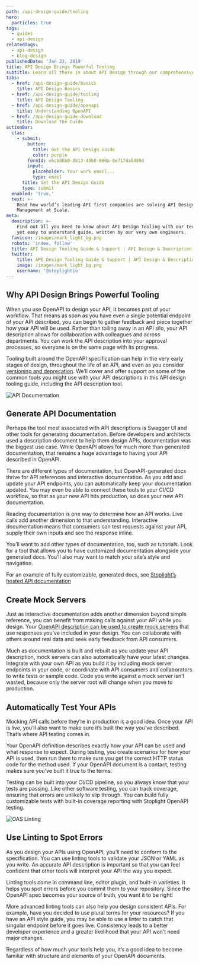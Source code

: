 ```yaml
---
path: /api-design-guide/tooling
hero:
  particles: true
tags:
  - guides
  - api-design
relatedTags:
  - api-design
  - blog-design
publishedDate: 'Jan 23, 2019'
title: API Design Brings Powerful Tooling
subtitle: Learn all there is about API Design through our comprehensive guide
tabs:
  - href: /api-design-guide/basics
    title: API Design Basics
  - href: /api-design-guide/tooling
    title: API Design Tooling
  - href: /api-design-guide/openapi
    title: Understanding OpenAPI
  - href: /api-design-guide-download
    title: Download the Guide
actionBar:
  ctas:
    - submit:
        button:
          title: Get the API Design Guide
          color: purple
        formId: e6cb86b0-8b13-49b8-860a-0e717da5489d
        input:
          placeholder: Your work email...
          type: email
      title: Get the API Design Guide
      type: submit
  enabled: 'true,'
  text: >-
    Read how world’s leading API first companies are solving API Design
    Management at Scale.
meta:
  description: >-
    Find out all you need to know about API Design Tooling with our technical,
    yet easy to understand guide, written by our very own engineers.
  favicon: /images/mark_light_bg.png
  robots: 'index, follow'
  title: API Design Tooling Guide & Support | API Design & Description Tools
  twitter:
    title: API Design Tooling Guide & Support | API Design & Description Tools
    image: /images/mark_light_bg.png
    username: '@stoplightio'
---
```


## Why API Design Brings Powerful Tooling

When you use OpenAPI to design your API, it becomes part of your workflow. That means as soon as you have even a single potential endpoint of your API described, you can begin to gather feedback and piece together how your API will be used. Rather than toiling away in an API silo, your API description allows for collaboration with colleagues and across departments. You can work the API description into your approval processes, so everyone is on the same page with its progress.

Tooling built around the OpenAPI specification can help in the very early stages of design, throughout the life of an API, and even as you consider [versioning and deprecation](https://apisyouwonthate.com/blog/api-versioning-has-no-right-way/). We’ll cover and offer support on some of the common tools you might use with your API descriptions in this API design tooling guide, including the API description tool.

![API Documentation](/images/documentation-design-guide.png)

## Generate API Documentation

Perhaps the tool most associated with API descriptions is Swagger UI and other tools for generating documentation. Before developers and architects used a description document to help them design APIs, documentation was the biggest use case. While OpenAPI allows for much more than generated documentation, that remains a huge advantage to having your API described in OpenAPI.

There are different types of documentation, but OpenAPI-generated docs thrive for API references and interactive documentation. As you add and update your API endpoints, you can automatically keep your documentation updated. You may even be able to connect these tools to your CI/CD workflow, so that as your new API hits production, so does your new API documentation.

Reading documentation is one way to determine how an API works. Live calls add another dimension to that understanding. Interactive documentation means that consumers can test requests against your API, supply their own inputs and see the response inline.

You’ll want to add other types of documentation, too, such as tutorials. Look for a tool that allows you to have customized documentation alongside your generated docs. You’ll also may want to match your site’s style and navigation.

For an example of fully customizable, generated docs, see [Stoplight’s hosted API documentation](/documentation/)

## Create Mock Servers

Just as interactive documentation adds another dimension beyond simple reference, you can benefit from making calls against your API while you design. Your [OpenAPI description can be used to create mock servers](/mocking/) that use responses you’ve included in your design. You can collaborate with others around real data and seek early feedback from API consumers.

Much as documentation is built and rebuilt as you update your API description, mock servers can also automatically have your latest changes. Integrate with your own API as you build it by including mock server endpoints in your code, or coordinate with API consumers and collaborators to write tests or sample code. Code you write against a mock server isn’t wasted, because only the server root will change when you move to production.

## Automatically Test Your APIs

Mocking API calls before they’re in production is a good idea. Once your API is live, you’ll also want to make sure it’s built the way you’ve described. That’s where API testing comes in.

Your OpenAPI definition describes exactly how your API can be used and what response to expect. During testing, you create scenarios for how your API is used, then run them to make sure you get the correct HTTP status code for the method used. If your OpenAPI document is a contact, testing makes sure you’ve built it true to the terms.

Testing can be built into your CI/CD pipeline, so you always know that your tests are passing. Like other software testing, you can track coverage, ensuring that errors are unlikely to slip through. You can build fully customizable tests with built-in coverage reporting with Stoplight OpenAPI testing.

![OAS Linting](/images/linting-design-guide.png 'Linting')

## Use Linting to Spot Errors

As you design your APIs using OpenAPI, you’ll need to conform to the specification. You can use linting tools to validate your JSON or YAML as you write. An accurate API description is important so that you can feel confident that other tools will interpret your API the way you expect.

Linting tools come in command line, editor plugin, and built-in varieties. It helps you spot errors before you commit them to your repository. Since the OpenAPI spec becomes your source of truth, you want it to be right!

More advanced linting tools can also help you design consistent APIs. For example, have you decided to use plural terms for your resources? If you have an API style guide, you may be able to use a linter to catch that singular endpoint before it goes live. Consistency leads to a better developer experience and a greater likelihood that your API won’t need major changes.

Regardless of how much your tools help you, it’s a good idea to become familiar with structure and elements of your OpenAPI documents.
